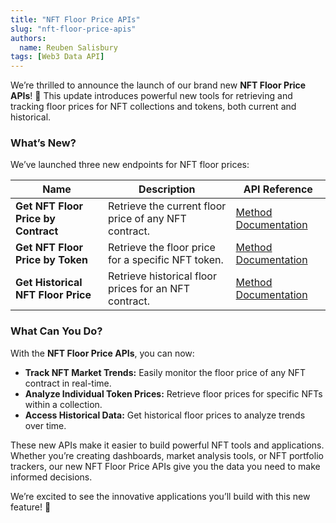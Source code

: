 ```yaml
---
title: "NFT Floor Price APIs"
slug: "nft-floor-price-apis"
authors:
  name: Reuben Salisbury
tags: [Web3 Data API]
---
```


We’re thrilled to announce the launch of our brand new **NFT Floor Price APIs**! 🎉 This update introduces powerful new tools for retrieving and tracking floor prices for NFT collections and tokens, both current and historical.

<!-- truncate -->

### What’s New?

We’ve launched three new endpoints for NFT floor prices:

| Name                                | Description                                           | API Reference                                                                                         |
| ----------------------------------- | ----------------------------------------------------- | ----------------------------------------------------------------------------------------------------- |
| **Get NFT Floor Price by Contract** | Retrieve the current floor price of any NFT contract. | [Method Documentation](/web3-data-api/evm/reference/price/get-nft-floor-price-by-contract)            |
| **Get NFT Floor Price by Token**    | Retrieve the floor price for a specific NFT token.    | [Method Documentation](/web3-data-api/evm/reference/price/get-nft-floor-price-by-token)               |
| **Get Historical NFT Floor Price**  | Retrieve historical floor prices for an NFT contract. | [Method Documentation](/web3-data-api/evm/reference/price/get-nft-historical-floor-price-by-contract) |

### What Can You Do?

With the **NFT Floor Price APIs**, you can now:

- **Track NFT Market Trends:** Easily monitor the floor price of any NFT contract in real-time.
- **Analyze Individual Token Prices:** Retrieve floor prices for specific NFTs within a collection.
- **Access Historical Data:** Get historical floor prices to analyze trends over time.

These new APIs make it easier to build powerful NFT tools and applications. Whether you’re creating dashboards, market analysis tools, or NFT portfolio trackers, our new NFT Floor Price APIs give you the data you need to make informed decisions.

We’re excited to see the innovative applications you’ll build with this new feature! 🚀
